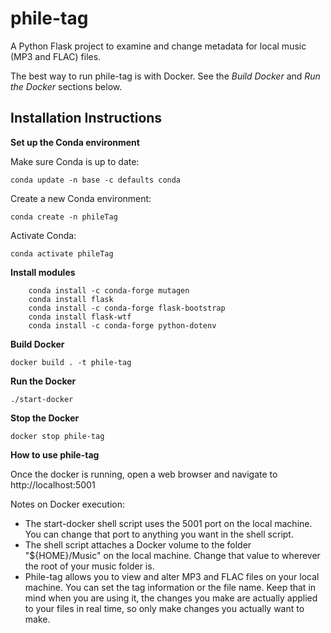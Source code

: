 # phile-tag
A Python Flask project to examine and change metadata for local music (MP3 and FLAC) files. 

The best way to run phile-tag is with Docker. See the *Build Docker* and *Run the Docker* sections below.

## Installation Instructions

**Set up the Conda environment**

Make sure Conda is up to date:
```
conda update -n base -c defaults conda
```

Create a new Conda environment:
```
conda create -n phileTag
```

Activate Conda:
```
conda activate phileTag
```

**Install modules**
```
    conda install -c conda-forge mutagen
    conda install flask
    conda install -c conda-forge flask-bootstrap
    conda install flask-wtf
    conda install -c conda-forge python-dotenv
```

**Build Docker**
```
docker build . -t phile-tag
```

**Run the Docker**
```
./start-docker
```

**Stop the Docker**
```
docker stop phile-tag
```

**How to use phile-tag**

Once the docker is running, open a web browser and navigate to http://localhost:5001

Notes on Docker execution:
* The start-docker shell script uses the 5001 port on the local machine. You can change that port to anything you want in the shell script.
* The shell script attaches a Docker volume to the folder "${HOME}/Music" on the local machine. Change that value to wherever the root of your music folder is.
* Phile-tag allows you to view and alter MP3 and FLAC files on your local machine. You can set the tag information or the file name. Keep that in mind when you are using it, the changes you make are actually applied to your files in real time, so only make changes you actually want to make.


